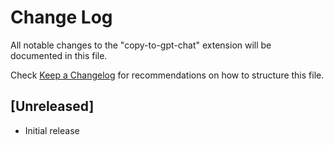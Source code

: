 # Change Log

All notable changes to the "copy-to-gpt-chat" extension will be documented in this file.

Check [Keep a Changelog](http://keepachangelog.com/) for recommendations on how to structure this file.

## [Unreleased]

- Initial release